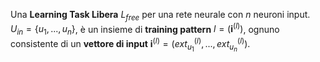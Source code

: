 Una **Learning Task Libera** $L_{free}$ per una rete neurale con $n$ neuroni input. $U_{in} = \{ u_{1}, ..., u_{n} \}$, è un insieme di **training pattern** $l = (\textbf{i}^{(l)})$, ognuno consistente di un **vettore di input** $\textbf{i}^{(l)} = ( ext_{u_{1}}^{(l)}, ..., ext_{u_{n}}^{(l)} )$.
